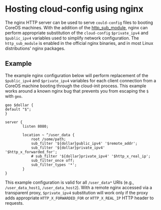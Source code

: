 # Hosting cloud-config using nginx

The nginx HTTP server can be used to serve `could-config` files to booting CoreOS machines. With the addition of the [http_sub_module][http_sub_module], nginx can perform appropriate substitution of the `cloud-config` `$private_ipv4` and `$public_ipv4` variables used to simplify network configuration. The `http_sub_module` is enabled in the official nginx binaries, and in most Linux distributions' nginx packages.

## Example

The example nginx configuration below will perform replacement of the `$public_ipv4` and `$private_ipv4` variables for each client connection from a CoreOS machine booting through the cloud-init process. This example works around a known nginx bug that prevents you from escaping the `$` with `geo`.

```
geo $dollar {
default "$";
}

server {
        listen 8080;

        location ~ ^/user_data {
            root /some/path;
            sub_filter '${dollar}public_ipv4' '$remote_addr';
            sub_filter '${dollar}private_ipv4' '$http_x_forwarded_for';
            # sub_filter '${dollar}private_ipv4' '$http_x_real_ip';
            sub_filter_once off;
            sub_filter_types '*';
        }
}
```

This example configuration is valid for all `/user_data*` URIs (e.g., `/user_data_host1`, `/user_data_host2`). With a remote nginx accessed via a transparent proxy, `$private_ipv4` substitution will work only if the proxy adds appropriate `HTTP_X_FORWARDED_FOR` or `HTTP_X_REAL_IP` HTTP header to requests.

[nginx]: http://nginx.org/en/
[http_sub_module]: http://nginx.org/en/docs/http/ngx_http_sub_module.html
